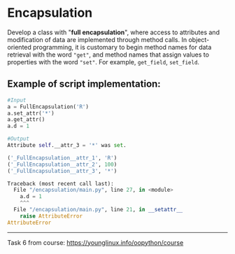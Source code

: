 # Encapsulation

Develop a class with "**full encapsulation**", where access to attributes and modification of data are implemented through method calls. In object-oriented programming, it is customary to begin method names for data retrieval with the word `"get"`, and method names that assign values to properties with the word `"set"`. For example, `get_field`, `set_field`.

## Example of script implementation:

```python
#Input
a = FullEncapsulation('R')
a.set_attr('*')
a.get_attr()
a.d = 1

#Output
Attribute self.__attr_3 = '*' was set.

('_FullEncapsulation__attr_1', 'R')
('_FullEncapsulation__attr_2', 100)
('_FullEncapsulation__attr_3', '*')

Traceback (most recent call last):
  File "/encapsulation/main.py", line 27, in <module>
    a.d = 1
    ^^^
  File "/encapsulation/main.py", line 21, in __setattr__
    raise AttributeError
AttributeError
```
---

Task 6 from course: <https://younglinux.info/oopython/course>
